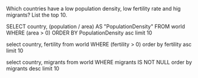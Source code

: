 Which countries have a low population density, low fertility rate and hig migrants? List the top 10. 

SELECT country, (population / area) AS "PopulationDensity" FROM world WHERE (area > 0)
ORDER BY PopulationDensity asc
limit 10

select country, fertility
from world
WHERE (fertility > 0)
order by fertility
asc
limit 10

select country, migrants
from world
WHERE migrants IS NOT NULL
order by migrants
desc
limit 10